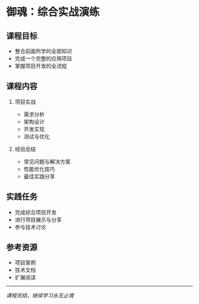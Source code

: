 # 御魂：综合实战演练

## 课程目标
- 整合前面所学的全部知识
- 完成一个完整的应用项目
- 掌握项目开发的全流程

## 课程内容
1. 项目实战
   - 需求分析
   - 架构设计
   - 开发实现
   - 测试与优化

2. 经验总结
   - 常见问题与解决方案
   - 性能优化技巧
   - 最佳实践分享

## 实践任务
- 完成综合项目开发
- 进行项目展示与分享
- 参与技术讨论

## 参考资源
- 项目案例
- 技术文档
- 扩展阅读

---
*课程完结，继续学习永无止境* 